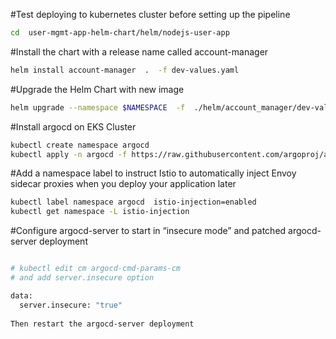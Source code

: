 #Test deploying to kubernetes cluster before setting up the pipeline

```bash
cd  user-mgmt-app-helm-chart/helm/nodejs-user-app
```

#Install the chart with a release name called account-manager 
```bash
helm install account-manager  .  -f dev-values.yaml
```

#Upgrade the Helm Chart with new image 
```bash
helm upgrade --namespace $NAMESPACE  -f  ./helm/account_manager/dev-values.yaml --set image.repository=$ECR_REGISTRY/$DOCKER_TAG  --set image.tag=$BITBUCKET_COMMIT --install $HELM_CHART $HELM_RELEASE
```

#Install argocd on EKS Cluster

```bash
kubectl create namespace argocd
kubectl apply -n argocd -f https://raw.githubusercontent.com/argoproj/argo-cd/stable/manifests/install.yaml
```

#Add a namespace label to instruct Istio to automatically inject Envoy sidecar proxies when you deploy your application later
```bash
kubectl label namespace argocd  istio-injection=enabled
kubectl get namespace -L istio-injection

```

#Configure argocd-server to start in “insecure mode” and patched argocd-server deployment

```bash

# kubectl edit cm argocd-cmd-params-cm
# and add server.insecure option

data:
  server.insecure: "true"
  
Then restart the argocd-server deployment
```

